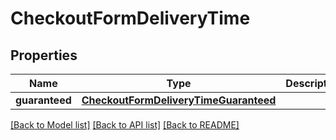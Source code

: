 # CheckoutFormDeliveryTime

## Properties
Name | Type | Description | Notes
------------ | ------------- | ------------- | -------------
**guaranteed** | [**CheckoutFormDeliveryTimeGuaranteed**](CheckoutFormDeliveryTimeGuaranteed.md) |  | [optional] 

[[Back to Model list]](../README.md#documentation-for-models) [[Back to API list]](../README.md#documentation-for-api-endpoints) [[Back to README]](../README.md)


